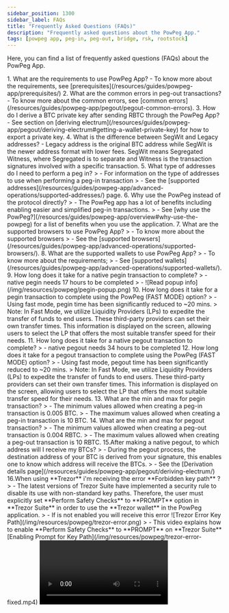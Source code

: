 ```yaml
---
sidebar_position: 1300
sidebar_label: FAQs
title: "Frequently Asked Questions (FAQs)"
description: "Frequently asked questions about the PowPeg App."
tags: [powpeg app, peg-in, peg-out, bridge, rsk, rootstock]
---
```


Here, you can find a list of frequently asked questions (FAQs) about the PowPeg App.

<Accordion>
  <Accordion.Item eventKey="0">
    <Accordion.Header as="h3">1. What are the requirements to use PowPeg App?</Accordion.Header>
    <Accordion.Body>
      - To know more about the requirements, see [prerequisites](/resources/guides/powpeg-app/prerequisites/)
    </Accordion.Body>
  </Accordion.Item>
  <Accordion.Item eventKey="1">
    <Accordion.Header as="h3">2. What are the common errors in peg-out transactions?</Accordion.Header>
    <Accordion.Body>
      - To know more about the common errors, see [common errors](/resources/guides/powpeg-app/pegout/pegout-common-errors).
    </Accordion.Body>
  </Accordion.Item>
  <Accordion.Item eventKey="2">
    <Accordion.Header as="h3">3. How do I derive a BTC private key after sending RBTC through the PowPeg App?</Accordion.Header>
    <Accordion.Body>
      - See section on [deriving electrum](/resources/guides/powpeg-app/pegout/deriving-electrum#getting-a-wallet-private-key) for how to export a private key.
    </Accordion.Body>
  </Accordion.Item>
<Accordion.Item eventKey="3">
    <Accordion.Header as="h3">4. What is the difference between SegWit and Legacy addresses?</Accordion.Header>
    <Accordion.Body>
      - Legacy address is the original BTC address while SegWit is the newer address format with lower fees. SegWit means Segregated Witness, where Segregated is to separate and Witness is the transaction signatures involved with a specific transaction.
    </Accordion.Body>
  </Accordion.Item>
<Accordion.Item eventKey="4">
    <Accordion.Header as="h3">5. What type of addresses do I need to perform a peg in?</Accordion.Header>
    <Accordion.Body>
      > - For information on the type of addresses to use when performing a peg-in transaction
      > - See the [supported addresses](/resources/guides/powpeg-app/advanced-operations/supported-addresses/) page.
    </Accordion.Body>
  </Accordion.Item>
<Accordion.Item eventKey="5">
    <Accordion.Header as="h3">6. Why use the PowPeg instead of the protocol directly? </Accordion.Header>
    <Accordion.Body>
        > - The PowPeg app has a lot of benefits including enabling easier and simplified peg-in transactions.
        > - See [why use the PowPeg?](/resources/guides/powpeg-app/overview#why-use-the-powpeg) for a list of benefits when you use the application.
    </Accordion.Body>
  </Accordion.Item>
<Accordion.Item eventKey="6">
    <Accordion.Header as="h3">7. What are the supported browsers to use PowPeg App?</Accordion.Header>
    <Accordion.Body>
        > - To know more about the supported browsers
        > - See the [supported browsers](/resources/guides/powpeg-app/advanced-operations/supported-browsers/).
    </Accordion.Body>
  </Accordion.Item>
<Accordion.Item eventKey="7">
    <Accordion.Header as="h3">8. What are the supported wallets to use PowPeg App?</Accordion.Header>
    <Accordion.Body>
       > - To know more about the requirements;
       > - See [supported wallets](/resources/guides/powpeg-app/advanced-operations/supported-wallets/).
    </Accordion.Body>
  </Accordion.Item>
  <Accordion.Item eventKey="8">
    <Accordion.Header as="h3">9. How long does it take for a native pegin transaction to complete?</Accordion.Header>
    <Accordion.Body>
        > - native pegin needs 17 hours to be completed
        > - ![Read popup info](/img/resources/powpeg/pegin-popup.png)
    </Accordion.Body>
  </Accordion.Item>
  <Accordion.Item eventKey="9">
    <Accordion.Header as="h3">10. How long does it take for a pegin transaction to complete using the PowPeg (FAST MODE) option?</Accordion.Header>
    <Accordion.Body>
        > - Using fast mode, pegin time has been significantly reduced to ~20 mins.
        > Note: In Fast Mode, we utilize Liquidity Providers (LPs) to expedite the transfer of funds to end users. These third-party providers can set their own transfer times. This information is displayed on the screen, allowing users to select the LP that offers the most suitable transfer speed for their needs.
    </Accordion.Body>
  </Accordion.Item>
  <Accordion.Item eventKey="10">
    <Accordion.Header as="h3">11. How long does it take for a native pegout transaction to complete?</Accordion.Header>
    <Accordion.Body>
        > - native pegout needs 34 hours to be completed
    </Accordion.Body>
  </Accordion.Item>
    <Accordion.Item eventKey="11">
    <Accordion.Header as="h3">12. How long does it take for a pegout transaction to complete using the PowPeg (FAST MODE) option?</Accordion.Header>
    <Accordion.Body>
        > - Using fast mode, pegout time has been significantly reduced to ~20 mins.
        > Note: In Fast Mode, we utilize Liquidity Providers (LPs) to expedite the transfer of funds to end users. These third-party providers can set their own transfer times. This information is displayed on the screen, allowing users to select the LP that offers the most suitable transfer speed for their needs.
    </Accordion.Body>
  </Accordion.Item>
  <Accordion.Item eventKey="12">
    <Accordion.Header as="h3">13. What are the min and max for pegin transaction?</Accordion.Header>
    <Accordion.Body>
        > -   The minimum values allowed when creating a peg-in transaction is 0.005 BTC.
        > -   The maximum values allowed when creating a peg-in transaction is 10 BTC.
    </Accordion.Body>
  </Accordion.Item>
  <Accordion.Item eventKey="13">
    <Accordion.Header as="h3">14. What are the min and max for pegout transaction?</Accordion.Header>
    <Accordion.Body>
        > -   The minimum values allowed when creating a peg-out transaction is 0.004 RBTC.
        > -   The maximum values allowed when creating a peg-out transaction is 10 RBTC.
    </Accordion.Body>
  </Accordion.Item>
    <Accordion.Item eventKey="14">
    <Accordion.Header as="h3">15.After making a native pegout, to which address will I receive my BTCs?</Accordion.Header>
    <Accordion.Body>
        > - During the pegout process, the destination address of your BTC is derived from your signature, this enables one to know which address will receive the BTCs.
        > - See the [Derivation details page](/resources/guides/powpeg-app/pegout/deriving-electrum/) 
    </Accordion.Body>
  </Accordion.Item>
   <Accordion.Item eventKey="15">
    <Accordion.Header as="h3">16.When using **Trezor** i'm receiving the error **Forbidden key path** ?</Accordion.Header>
    <Accordion.Body>
        > - The latest versions of Trezor Suite have implemented a security rule to disable its use with non-standard key paths. Therefore, the user must explicitly set **Perform Safety Checks** to **PROMPT** option in **Trezor Suite** in order to use the **Trezor wallet** in the PowPeg application.
        > - If is not enabled you will receive this error ![Trezor Error Key Path](/img/resources/powpeg/trezor-error.png) 
        > - This video explains how to enable **Perform Safety Checks** to **PROMPT** on **Trezor Suite** [Enabling Prompt for Key Path](/img/resources/powpeg/trezor-error-fixed.mp4) 
        <Video url="/img/resources/powpeg/trezor-error-fixed.mp4" thumbnail="/img/resources/powpeg/trezor-error.png" />

    </Accordion.Body>
  </Accordion.Item>
</Accordion>


----

## Next

See [Glossary](/resources/guides/powpeg-app/glossary/) section for explanation of terms.